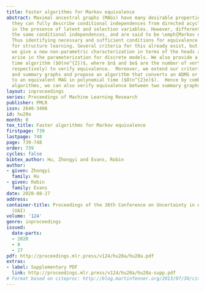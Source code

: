 ```yaml
---
title: Faster algorithms for Markov equivalence
abstract: Maximal ancestral graphs (MAGs) have many desirable properties; in particular
  they can fully describe conditional independences from directed acyclic graphs (DAGs)
  in the presence of latent and selection variables. However, different MAGs may encode
  the same conditional independences, and are said to be \emph{Markov equivalent}.
  Thus identifying necessary and sufficient conditions for equivalence is essential
  for structure learning. Several criteria for this already exist, but in this paper
  we give a new non-parametric characterization in terms of the heads and tails that
  arise in the parameterization for discrete models. We also provide a polynomial
  time algorithm ($O(ne^{2})$, where $n$ and $e$ are the number of vertices and edges
  respectively) to verify equivalence.  Moreover, we extend our criterion to ADMGs
  and summary graphs and propose an algorithm that converts an ADMG or summary graph
  to an equivalent MAG in polynomial time ($O(n^{2}e)$).  Hence by combining both
  algorithms, we can also verify equivalence between two summary graphs or ADMGs.
layout: inproceedings
series: Proceedings of Machine Learning Research
publisher: PMLR
issn: 2640-3498
id: hu20a
month: 0
tex_title: Faster algorithms for Markov equivalence
firstpage: 739
lastpage: 748
page: 739-748
order: 739
cycles: false
bibtex_author: Hu, Zhongyi and Evans, Robin
author:
- given: Zhongyi
  family: Hu
- given: Robin
  family: Evans
date: 2020-08-27
address: 
container-title: Proceedings of the 36th Conference on Uncertainty in Artificial Intelligence
  (UAI)
volume: '124'
genre: inproceedings
issued:
  date-parts:
  - 2020
  - 8
  - 27
pdf: http://proceedings.mlr.press/v124/hu20a/hu20a.pdf
extras:
- label: Supplementary PDF
  link: http://proceedings.mlr.press/v124/hu20a/hu20a-supp.pdf
# Format based on citeproc: http://blog.martinfenner.org/2013/07/30/citeproc-yaml-for-bibliographies/
---
```

